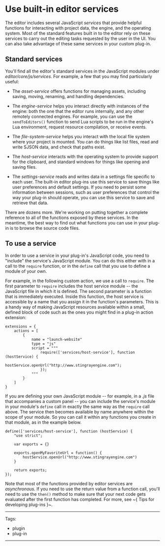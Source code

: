# Use built-in editor services

The editor includes several JavaScript *services* that provide helpful functions for interacting with project data, the engine, and the operating system. Most of the standard features built in to the editor rely on these services to carry out the editing tasks requested by the user in the UI. You can also take advantage of these same services in your custom plug-in.

## Standard services

You'll find all the editor's standard services in the JavaScript modules under *editor/core/js/services*. For example, a few that you may find particularly useful:

-	The *asset-service* offers functions for managing assets, including saving, moving, renaming, and handling dependencies.

-	The *engine-service* helps you interact directly with instances of the engine: both the one that the editor runs internally, and any other remotely connected engines. For example, you can use the `sendToEditors()` function to send Lua scripts to be run in the engine's Lua environment, request resource compilation, or receive events.

-	The *file-system-service* helps you interact with the local file system where your project is mounted. You can do things like list files, read and write SJSON data, and check that paths exist.

-	The *host-service* interacts with the operating system to provide support for the clipboard, and standard windows for things like opening and saving files.

-	The *settings-service* reads and writes data in a settings file specific to each user. The built-in editor plug-ins use this service to save things like user preferences and default settings. If you need to persist some information between sessions, such as user preferences that control the way your plug-in should operate, you can use this service to save and retrieve that data.

There are dozens more. We're working on putting together a complete reference to all of the functions exposed by these services. In the meantime, the best way to find out what functions you can use in your plug-in is to browse the source code files.

## To use a service

In order to use a service in your plug-in's JavaScript code, you need to "include" the service's JavaScript module. You can do this either with in a call to the `require` function, or in the `define` call that you use to define a module of your own.

For example, in the following custom action, we use a call to `require`. The first parameter to `require` includes the host service module -- the JavaScript file in which it is defined. The second parameter is a function that is immediately executed. Inside this function, the host service is accessible by a name that you assign it in the function's parameters. This is a handy way of making JavaScript resources available within a small, defined block of code such as the ones you might find in a plug-in action extension:

~~~{sjson}
extensions = {
	actions = [
		{
			name = "launch-website"
		    type = "js"
			script = """
				require(['services/host-service'], function (hostService) {
		            hostService.openUrl("http://www.stingrayengine.com");
				});
			"""
		}
	]
}
~~~

If you are defining your own JavaScript module -- for example, in a *.js* file that accompanies a custom panel -- you can include the service's module in your module's `define` call in exactly the same way as the `require` call above. The service then becomes available by name anywhere within the scope of your module. So you can call it within any functions you create in that module, as in the example below.

~~~{js}
define(['services/host-service'], function (hostService) {
    "use strict";

	var exports = {}

	exports.openMyFavoriteUrl = function() {
		hostService.openUrl("http://www.stingrayengine.com")
	}

	return exports;
});
~~~

Note that most of the functions provided by editor services are *asynchronous*. If you need to use the return value from a function call, you'll need to use the `then()` method to make sure that your next code gets evaluated after the first function has completed. For more, see ~{ Tips for developing plug-ins }~.

---
Tags:
-	plugin
-	plug-in
---
